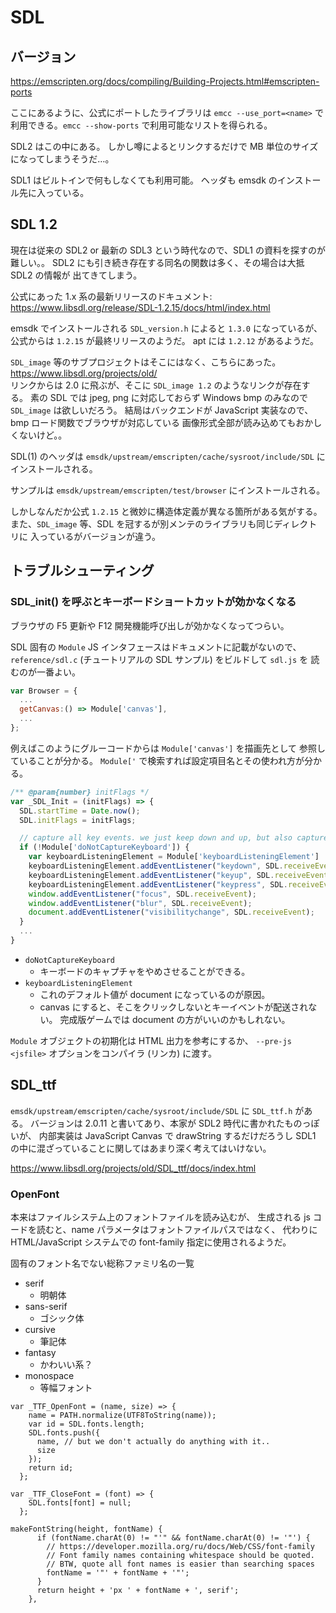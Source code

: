 # SDL

## バージョン

<https://emscripten.org/docs/compiling/Building-Projects.html#emscripten-ports>

ここにあるように、公式にポートしたライブラリは `emcc --use_port=<name>` で
利用できる。`emcc --show-ports` で利用可能なリストを得られる。

SDL2 はこの中にある。
しかし噂によるとリンクするだけで MB 単位のサイズになってしまうそうだ…。

SDL1 はビルトインで何もしなくても利用可能。
ヘッダも emsdk のインストール先に入っている。

## SDL 1.2

現在は従来の SDL2 or 最新の SDL3 という時代なので、SDL1 の資料を探すのが難しい。。
SDL2 にも引き続き存在する同名の関数は多く、その場合は大抵 SDL2 の情報が
出てきてしまう。

公式にあった 1.x 系の最新リリースのドキュメント: \
<https://www.libsdl.org/release/SDL-1.2.15/docs/html/index.html>

emsdk でインストールされる `SDL_version.h` によると `1.3.0` になっているが、
公式からは `1.2.15` が最終リリースのようだ。
apt には `1.2.12` があるようだ。

`SDL_image` 等のサブプロジェクトはそこにはなく、こちらにあった。\
<https://www.libsdl.org/projects/old/>\
リンクからは 2.0 に飛ぶが、そこに `SDL_image 1.2` のようなリンクが存在する。
素の SDL では jpeg, png に対応しておらず Windows bmp のみなので
`SDL_image` は欲しいだろう。
結局はバックエンドが JavaScript 実装なので、bmp ロード関数でブラウザが対応している
画像形式全部が読み込めてもおかしくないけど。。

SDL(1) のヘッダは
`emsdk/upstream/emscripten/cache/sysroot/include/SDL`
にインストールされる。

サンプルは
`emsdk/upstream/emscripten/test/browser`
にインストールされる。

しかしなんだか公式 `1.2.15` と微妙に構造体定義が異なる箇所がある気がする。
また、`SDL_image` 等、SDL を冠するが別メンテのライブラリも同じディレクトリに
入っているがバージョンが違う。

## トラブルシューティング

### SDL_init() を呼ぶとキーボードショートカットが効かなくなる

ブラウザの F5 更新や F12 開発機能呼び出しが効かなくなってつらい。

SDL 固有の `Module` JS インタフェースはドキュメントに記載がないので、
`reference/sdl.c` (チュートリアルの SDL サンプル) をビルドして `sdl.js` を
読むのが一番よい。

```js
var Browser = {
  ...
  getCanvas:() => Module['canvas'],
  ...
};
```

例えばこのようにグルーコードからは `Module['canvas']` を描画先として
参照していることが分かる。
`Module['` で検索すれば設定項目名とその使われ方が分かる。

```js
/** @param{number} initFlags */
var _SDL_Init = (initFlags) => {
  SDL.startTime = Date.now();
  SDL.initFlags = initFlags;

  // capture all key events. we just keep down and up, but also capture press to prevent default actions
  if (!Module['doNotCaptureKeyboard']) {
    var keyboardListeningElement = Module['keyboardListeningElement'] || document;
    keyboardListeningElement.addEventListener("keydown", SDL.receiveEvent);
    keyboardListeningElement.addEventListener("keyup", SDL.receiveEvent);
    keyboardListeningElement.addEventListener("keypress", SDL.receiveEvent);
    window.addEventListener("focus", SDL.receiveEvent);
    window.addEventListener("blur", SDL.receiveEvent);
    document.addEventListener("visibilitychange", SDL.receiveEvent);
  }
  ...
}
```

* `doNotCaptureKeyboard`
  * キーボードのキャプチャをやめさせることができる。
* `keyboardListeningElement`
  * これのデフォルト値が document になっているのが原因。
  * canvas にすると、そこをクリックしないとキーイベントが配送されない。
    完成版ゲームでは document の方がいいのかもしれない。

`Module` オブジェクトの初期化は HTML 出力を参考にするか、
`--pre-js <jsfile>` オプションをコンパイラ (リンカ) に渡す。

## SDL_ttf

`emsdk/upstream/emscripten/cache/sysroot/include/SDL` に `SDL_ttf.h` がある。
バージョンは 2.0.11 と書いてあり、本家が SDL2 時代に書かれたものっぽいが、
内部実装は JavaScript Canvas で drawString するだけだろうし
SDL1 の中に混ざっていることに関してはあまり深く考えてはいけない。

<https://www.libsdl.org/projects/old/SDL_ttf/docs/index.html>

### OpenFont

本来はファイルシステム上のフォントファイルを読み込むが、
生成される js コードを読むと、name パラメータはフォントファイルパスではなく、
代わりに HTML/JavaScript システムでの font-family 指定に使用されるようだ。

固有のフォント名でない総称ファミリ名の一覧

* serif
  * 明朝体
* sans-serif
  * ゴシック体
* cursive
  * 筆記体
* fantasy
  * かわいい系？
* monospace
  * 等幅フォント

```JS
var _TTF_OpenFont = (name, size) => {
    name = PATH.normalize(UTF8ToString(name));
    var id = SDL.fonts.length;
    SDL.fonts.push({
      name, // but we don't actually do anything with it..
      size
    });
    return id;
  };

var _TTF_CloseFont = (font) => {
    SDL.fonts[font] = null;
  };

makeFontString(height, fontName) {
      if (fontName.charAt(0) != "'" && fontName.charAt(0) != '"') {
        // https://developer.mozilla.org/ru/docs/Web/CSS/font-family
        // Font family names containing whitespace should be quoted.
        // BTW, quote all font names is easier than searching spaces
        fontName = '"' + fontName + '"';
      }
      return height + 'px ' + fontName + ', serif';
    },
```
